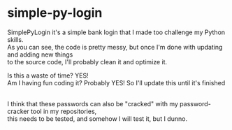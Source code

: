 # simple-py-login
SimplePyLogin it's a simple bank login that I made too challenge my Python skills. <br>
As you can see, the code is pretty messy, but once I'm done with updating and adding new things <br>
to the source code, I'll probably clean it and optimize it. <br>

Is this a waste of time? YES!<br>
Am I having fun coding it? Probably YES! So I'll update this until it's finished <br><br>

I think that these passwords can also be "cracked" with my password-cracker tool in my repositories, <br>
this needs to be tested, and somehow I will test it, but I dunno.
